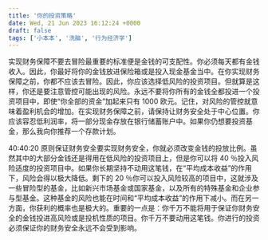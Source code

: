 ```yaml
---
title: '你的投资策略'
date: Wed, 21 Jun 2023 16:12:24 +0000
draft: false
tags: ['小本本', '洗脑', '行为经济学']
---
```


实现财务保障不要去冒险最重要的标准便是金钱的可支配性。你必须每天都有金钱收入。因此，你最好将你的金钱放进保险箱或是投入现金基金当中。在你实现财务保障之前，你都不应该去冒险。因此，你应该选择低风险的投资项目。但就算是这样，你还是要注意管控可能出现的风险。永远不要将你所有的金钱全都投进一个投资项目中，即使“你全部的资金”加起来只有 1000 欧元。记住，对风险的管控就意味着盈利机会的增加。在实现财务保障之前，请保持让财务安全处于中心位置。你应该容忍低利润率，将一部分现金存放在银行储蓄账户中。如果你仍想要投资基金，那么我向你推荐一个存款计划。  
  
40∶40∶20 原则保证财务安全要实现财务安全，你就必须改变金钱的投放比例。虽然其中的大部分金钱还是得用在低风险的投资项目上，但是你可以将 40 ％投入风险适度的投资项目中。如果你长期坚持不动用这笔钱，在“平均成本收益”的作用下，风险会得以极大降低。剩下的 20 ％你可以投入风险较高的项目中，这就涉及一些冒险型的基金，比如新兴市场基金或国家基金，以及所有的特殊基金和企业参与型基金。这种基金的风险也能在时间和“平均成本收益”的作用下减小。而在另一方面，你获利的概率也是极大的。重要的一点是：你千万不能将用于保证你财务安全的金钱投进高风险或是投机性质的项目。你千万不要动用这笔钱。你进行的投资必须保证你的财务安全永远不会受到影响。